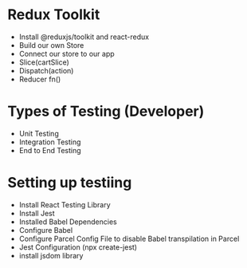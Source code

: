 # Redux Toolkit

- Install @reduxjs/toolkit and react-redux
- Build our own Store
- Connect our store to our app
- Slice(cartSlice)
- Dispatch(action)
- Reducer fn()

# Types of Testing (Developer)

- Unit Testing
- Integration Testing
- End to End Testing

# Setting up testiing

- Install React Testing Library
- Install Jest
- Installed Babel Dependencies
- Configure Babel
- Configure Parcel Config File to disable Babel transpilation in Parcel
- Jest Configuration (npx create-jest)
- install jsdom library
